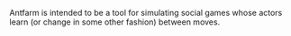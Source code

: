 Antfarm is intended to be a tool for simulating social games whose
actors learn (or change in some other fashion) between moves.